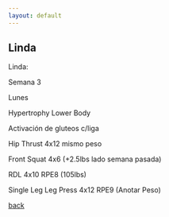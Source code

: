 ```yaml
---
layout: default
---
```


##  Linda

Linda:

Semana 3

Lunes

Hypertrophy Lower Body

Activación de gluteos c/liga

Hip Thrust 4x12 mismo peso

Front Squat 4x6 (+2.5lbs lado semana pasada)

RDL 4x10 RPE8 (105lbs)

Single Leg Leg Press 4x12 RPE9 (Anotar Peso)

[back](./)
